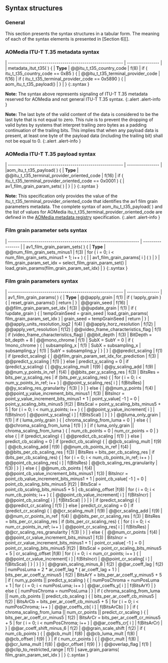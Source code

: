 ## Syntax structures

### General

This section presents the syntax structures in a tabular form. The meaning of
each of the syntax elements is presented in [Section 6][].

### AOMedia ITU-T T.35 metadata syntax

| --------------------------------------------------------- | ---------------- |
| metadata_itut_t35( ) {                                    | **Type**
|     @@itu_t_t35_country_code                              | f(8)
|     if ( itu_t_t35_country_code == 0xB5 ) {
|         @@itu_t_t35_terminal_provider_code                | f(16)
|         if ( itu_t_t35_terminal_provider_code == 0x5890 ) {
|             aom_itu_t_t35_payload()
|     }
| }
{:.syntax }

**Note:** The syntax above represents signaling of ITU-T T.35 metadata
reserved for AOMedia and not general ITU-T T.35 syntax.
{:.alert .alert-info }

**Note:** The last byte of the valid content of the data is
considered to be the last byte that is not equal to zero. This rule is to
prevent the dropping of valid bytes by systems that interpret trailing zero
bytes as a padding continuation of the trailing bits.
This implies that when any payload data is present,
at least one byte of the payload data (including the trailing bit) shall not be equal to 0.
{:.alert .alert-info }


### AOMedia ITU-T T.35 payload syntax

| --------------------------------------------------------- | ---------------- |
|aom_itu_t_t35_payload( ) {                                 | **Type**
|     @@itu_t_t35_terminal_provider_oriented_code           | f(16)
|     if ( itu_t_t35_terminal_provider_oriented_code == 0x0001 ) {
|         av1_film_grain_param_sets( )
|     }
| }
{:.syntax }

**Note:** This specification only provides the value of the
itu_t_t35_terminal_provider_oriented_code that
identifies the av1 film grain parameters metadata.
The complete syntax of aom_itu_t_t35_payload( ) and the list of values for
AOMedia itu_t_t35_terminal_provider_oriented_code are defined
in the [AOMedia metadata registry](https://aomediacodec.github.io/metadata-registry/) specification.
{:.alert .alert-info }

### Film grain parameter sets syntax

| ----------------------------------------------------------------- | ---------------- |
| av1_film_grain_param_sets( ) {                                    | **Type**
|     @@num_film_grain_sets_minus1                                  | f(3)
|     for ( i = 0; i < num_film_grain_sets_minus1 + 1; i++ ) {      |
|        av1_film_grain_params[ i ] ( )
|     }
| film_grain_param_set_idx = select_film_grain_param_set()
| load_grain_params(film_grain_param_set_idx)
| }
{:.syntax }


### Film grain parameters syntax

| --------------------------------------------------------- | ---------------- |
| av1_film_grain_params( ) {                                | **Type**
|     @@apply_grain                                         | f(1)
|     if ( !apply_grain ) {
|         reset_grain_params()
|         return
|     }
|     @@grain_seed                                          | f(16)
|     @@film_grain_param_set_idx                            | f(3)
|     @@update_grain                                        | f(1)
|     if ( !update_grain ) {
|         tempGrainSeed = grain_seed
|         load_grain_params( film_grain_param_set_idx )
|         grain_seed = tempGrainSeed
|         return
|     }
|     @@apply_units_resolution_log2                         | f(4)
|     @@apply_horz_resolution                               | f(12)
|     @@apply_vert_resolution                               | f(12)
|     @@video_frame_characteristics_flag                    | f(1)
|     if (video_frame_characteristics_flag)
|         @@bit_depth                                       | f(3)
|         BitDepth = bit_depth + 8
|         @@mono_chrome                                     | f(1)
|         SubX = SubY = 0
|         if ( !mono_chrome ) {
|             subsampling_x                                 | f(1)
|             SubX = subsampling_x
|             subsampling_y                                 | f(1)
|             SubY = subsampling_y
|         }
|     }
|     @@predict_scaling                                     | f(1)
|     if (predict_scaling) {
|         @@film_grain_param_set_idx_for_prediction         | f(3)
|         @@predict_y_scaling                               | f(1)
|     } else
|         predict_y_scaling = 0
|     if (predict_y_scaling) {
|         @@y_scaling_mult                                  | f(9)
|         @@y_scaling_add                                   | f(9)
|         @@num_y_points_in_ref                             | f(4)
|         @@bits_per_y_scaling_res                          | f(3)
|         BitsRes = bits_per_y_scaling_res
|         if (bits_per_y_scaling_res) {
|               for ( i = 0; i < num_y_points_in_ref; i++ )
|                   @@point_y_scaling_res[ i ]              | f(BitsRes)
|               @@y_scaling_res_granularity                 | f(3)
|         }
|     } else {
|         @@num_y_points                                    | f(4)
|         @@point_y_value_increment_bits_minus1             | f(3)
|         BitsIncr = point_y_value_increment_bits_minus1 + 1
|         point_y_value[ -1 ] = 0
|         point_y_scaling_bits_minus5                       |f(2)
|         BitsScal = point_y_scaling_bits_minus5 + 5
|         for ( i = 0; i < num_y_points; i++ ) {
|             @@point_y_value_increment[ i ]                | f(BitsIncr)
|             @@point_y_scaling[ i ]                        | f(BitsScal)
|         }
|     }
|     @@luma_only_grain                                     | f(1)
|     if ( luma_only_grain ) {
|         chroma_scaling_from_luma = 0
|     } else {
|         @@chroma_scaling_from_luma                        | f(1)
|     }
|     if ( luma_only_grain \|\| chroma_scaling_from_luma ) {
|         num_cb_points = 0
|         num_cr_points = 0
|     } else {
|         if (predict_scaling) {
|             @@predict_cb_scaling                          | f(1)
|         } else
|             predict_cb_scaling = 0
|         if (predict_cb_scaling) {
|             @@cb_scaling_mult                             | f(9)
|             @@cb_scaling_add                              | f(9)
|             @@num_cb_points_in_ref                        | f(4)
|             @@bits_per_cb_scaling_res                     | f(3)
|             BitsRes = bits_per_cb_scaling_res
|             if (bits_per_cb_scaling_res) {
|                 for ( i = 0; i < num_cb_points_in_ref; i++ )
|                     @@point_cb_scaling_res[ i ]           | f(BitsRes)
|                 @@cb_scaling_res_granularity              | f(3)
|             }
|         } else {
|             @@num_cb_points                               | f(4)
|             @@point_cb_value_increment_bits_minus1        | f(3)
|             BitsIncr = point_cb_value_increment_bits_minus1 + 1
|             point_cb_value[ -1 ] = 0
|             point_cb_scaling_bits_minus5                  |f(2)
|             BitsScal = point_cb_scaling_bits_minus5 + 5
|             cb_scaling_offset                             |f(8)
|             for ( i = 0; i < num_cb_points; i++ ) {
|                @@point_cb_value_increment[ i ]            | f(BitsIncr)
|                @@point_cb_scaling[ i ]                    | f(BitsScal)
|             }
|         }
|         if (predict_scaling) {
|             @@predict_cr_scaling                          | f(1)
|         } else
|             predict_cr_scaling = 0
|         if (predict_cr_scaling) {
|             @@cr_scaling_mult                             | f(9)
|             @@cr_scaling_add                              | f(9)
|             @@num_cr_points_in_ref                        | f(4)
|             @@bits_per_cr_scaling_res                     | f(3)
|             BitsRes = bits_per_cr_scaling_res
|             if (bits_per_cr_scaling_res) {
|                 for ( i = 0; i < num_cr_points_in_ref; i++ )
|                     @@point_cr_scaling_res[ i ]           | f(BitsRes)
|                 @@cr_scaling_res_granularity              | f(3)
|             }
|         } else {
|             @@num_cr_points                               | f(4)
|             @@point_cr_value_increment_bits_minus1        | f(3)
|             BitsIncr = point_cr_value_increment_bits_minus1 + 1
|             point_cr_value[ -1 ] = 0
|             point_cr_scaling_bits_minus5                  |f(2)
|             BitsScal = point_cr_scaling_bits_minus5 + 5
|             cr_scaling_offset                             |f(8)
|             for ( i = 0; i < num_cr_points; i++ ) {
|                 @@point_cr_value_increment[ i ]           | f(BitsIncr)
|                 @@point_cr_scaling[ i ]                   | f(BitsScal)
|             }
|         }
|     }
|     @@grain_scaling_minus_8                               | f(2)
|     @@ar_coeff_lag                                        | f(2)
|     numPosLuma = 2 * ar_coeff_lag * ( ar_coeff_lag + 1 )
|     bits_per_ar_coeff_y_minus5                            | f(2)
|     BitsArY = bits_per_ar_coeff_y_minus5 + 5
|     if ( num_y_points \|\| predict_y_scaling ) {
|         numPosChroma = numPosLuma + 1
|         for ( i = 0; i < numPosLuma; i++ )
|             @@ar_coeffs_y[ i ]                            | f(BitsArY)
|     } else {
|         numPosChroma = numPosLuma
|     }
|     if ( chroma_scaling_from_luma \|\| num_cb_points  \|\| predict_cb_scaling ) {
|         bits_per_ar_coeff_cb_minus5                       | f(2)
|         BitsArCb = bits_per_ar_coeff_cb_minus5 + 5
|         for ( i = 0; i < numPosChroma; i++ )
|             @@ar_coeffs_cb[ i ]                           | f(BitsArCb)
|     }
|     if ( chroma_scaling_from_luma \|\| num_cr_points  \|\| predict_cr_scaling ) {
|         bits_per_ar_coeff_cr_minus5                       | f(2)
|         BitsArCr = bits_per_ar_coeff_cr_minus5 + 5
|         for ( i = 0; i < numPosChroma; i++ )
|             @@ar_coeffs_cr[ i ]                           | f(BitsArCr)
|     }
|     @@ar_coeff_shift_minus_6                              | f(2)
|     @@grain_scale_shift                                   | f(2)
|     if ( num_cb_points ) {
|         @@cb_mult                                         | f(8)
|         @@cb_luma_mult                                    | f(8)
|         @@cb_offset                                       | f(9)
|     }
|     if ( num_cr_points ) {
|         @@cr_mult                                         | f(8)
|         @@cr_luma_mult                                    | f(8)
|         @@cr_offset                                       | f(9)
|     }
|     @@overlap_flag                                        | f(1)
|     @@clip_to_restricted_range                            | f(1)
|     save_grain_params( film_grain_param_set_idx )
| }
{:.syntax }

